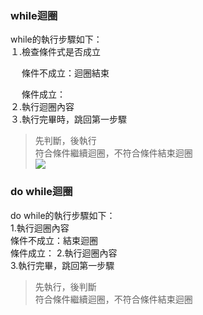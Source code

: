 ### while迴圈
while的執行步驟如下：  
１.檢查條件式是否成立  
   
　   條件不成立：迴圈結束  
 
　   條件成立：    
２.執行迴圈內容  
３.執行完畢時，跳回第一步驟
>先判斷，後執行  
>符合條件繼續迴圈，不符合條件結束迴圈     
![](http://www2.lssh.tp.edu.tw/~hlf/class-1/lang-c/while.gif)

### do while迴圈
do while的執行步驟如下：  
1.執行迴圈內容  
   條件不成立：結束迴圈  
   條件成立： 
2.執行迴圈內容  
3.執行完畢，跳回第一步驟  
>先執行，後判斷    
>符合條件繼續迴圈，不符合條件結束迴圈     
